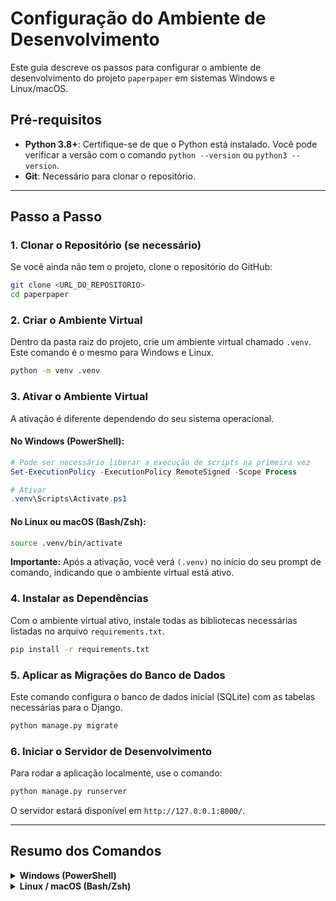 # Configuração do Ambiente de Desenvolvimento

Este guia descreve os passos para configurar o ambiente de desenvolvimento do projeto `paperpaper` em sistemas Windows e Linux/macOS.

## Pré-requisitos

- **Python 3.8+**: Certifique-se de que o Python está instalado. Você pode verificar a versão com o comando `python --version` ou `python3 --version`.
- **Git**: Necessário para clonar o repositório.

---

## Passo a Passo

### 1. Clonar o Repositório (se necessário)

Se você ainda não tem o projeto, clone o repositório do GitHub:

```bash
git clone <URL_DO_REPOSITORIO>
cd paperpaper
```

### 2. Criar o Ambiente Virtual

Dentro da pasta raiz do projeto, crie um ambiente virtual chamado `.venv`. Este comando é o mesmo para Windows e Linux.

```bash
python -m venv .venv
```

### 3. Ativar o Ambiente Virtual

A ativação é diferente dependendo do seu sistema operacional.

#### No Windows (PowerShell):

```powershell
# Pode ser necessário liberar a execução de scripts na primeira vez
Set-ExecutionPolicy -ExecutionPolicy RemoteSigned -Scope Process

# Ativar
.venv\Scripts\Activate.ps1
```

#### No Linux ou macOS (Bash/Zsh):

```bash
source .venv/bin/activate
```

**Importante:** Após a ativação, você verá `(.venv)` no início do seu prompt de comando, indicando que o ambiente virtual está ativo.

### 4. Instalar as Dependências

Com o ambiente virtual ativo, instale todas as bibliotecas necessárias listadas no arquivo `requirements.txt`.

```bash
pip install -r requirements.txt
```

### 5. Aplicar as Migrações do Banco de Dados

Este comando configura o banco de dados inicial (SQLite) com as tabelas necessárias para o Django.

```bash
python manage.py migrate
```

### 6. Iniciar o Servidor de Desenvolvimento

Para rodar a aplicação localmente, use o comando:

```bash
python manage.py runserver
```

O servidor estará disponível em `http://127.0.0.1:8000/`.

---

## Resumo dos Comandos

<details>
<summary><strong>Windows (PowerShell)</strong></summary>

```powershell
# 1. Criar ambiente
python -m venv .venv

# 2. Ativar
.venv\Scripts\Activate.ps1

# 3. Instalar dependências
pip install -r requirements.txt

# 4. Rodar migrações
python manage.py migrate

# 5. Iniciar servidor
python manage.py runserver
```

</details>

<details>
<summary><strong>Linux / macOS (Bash/Zsh)</strong></summary>

```bash
# 1. Criar ambiente
python3 -m venv .venv

# 2. Ativar
source .venv/bin/activate

# 3. Instalar dependências
pip install -r requirements.txt

# 4. Rodar migrações
python3 manage.py migrate

# 5. Iniciar servidor
python3 manage.py runserver
```
</details>
